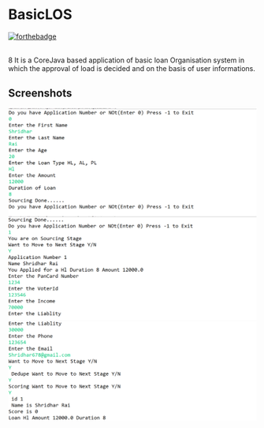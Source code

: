 # BasicLOS
[![forthebadge](https://forthebadge.com/images/badges/made-with-java.svg)](https://forthebadge.com) 

<br>
8 It is a CoreJava based application of basic loan Organisation system in which the approval of load is decided and on the basis of user informations.

## Screenshots 
![](https://github.com/shridharrai/BasicLOS/blob/master/src/com/brainmentors/los/Los1.PNG)
<br>
![](https://github.com/shridharrai/BasicLOS/blob/master/src/com/brainmentors/los/Los2.PNG)
<br>
![](https://github.com/shridharrai/BasicLOS/blob/master/src/com/brainmentors/los/Los3.PNG)
<br>
